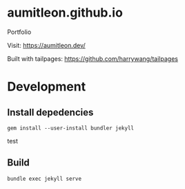 # aumitleon.github.io
Portfolio

Visit: https://aumitleon.dev/

Built with tailpages: https://github.com/harrywang/tailpages 

# Development

## Install depedencies
```
gem install --user-install bundler jekyll
```

test

## Build
```
bundle exec jekyll serve
```
